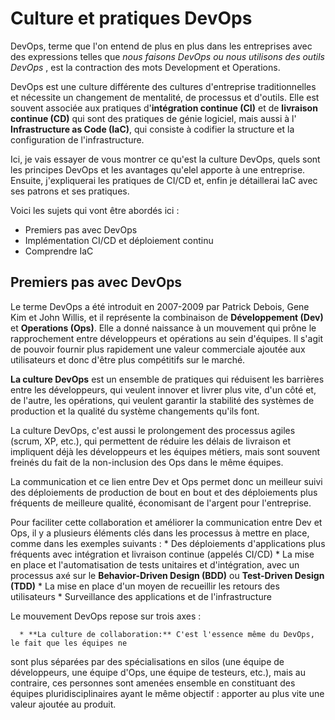 # Culture et pratiques DevOps

DevOps, terme que l'on entend de plus en plus dans les entreprises avec des expressions
telles que *nous faisons DevOps ou nous utilisons des outils DevOps* , est la contraction des
mots Development et Operations.

DevOps est une culture différente des cultures d'entreprise traditionnelles et nécessite un
changement de mentalité, de processus et d'outils. Elle est souvent associée aux pratiques
d'**intégration continue (CI)** et de **livraison continue (CD)** qui sont des pratiques de génie
logiciel, mais aussi à l' **Infrastructure as Code (IaC)**, qui consiste à codifier la structure et la
configuration de l'infrastructure.

Ici, je vais essayer de vous montrer ce qu'est la culture DevOps, quels sont les principes DevOps et les avantages qu'elel apporte à une entreprise. Ensuite, j'expliquerai les pratiques de CI/CD et, enfin je détaillerai IaC avec ses patrons et ses pratiques.

Voici les sujets qui vont être abordés ici :
* Premiers pas avec DevOps
* Implémentation CI/CD et déploiement continu
* Comprendre IaC

## Premiers pas avec DevOps

Le terme DevOps a été introduit en 2007-2009 par Patrick Debois, Gene Kim et John Willis, et il
représente la combinaison de **Développement (Dev)** et **Operations (Ops)**. Elle a donné naissance à
un mouvement qui prône le rapprochement entre développeurs et opérations au sein d'équipes. Il
s'agit de pouvoir fournir plus rapidement une valeur commerciale ajoutée aux utilisateurs et donc
d'être plus compétitifs sur le marché.

**La culture DevOps** est un ensemble de pratiques qui réduisent les barrières entre les
développeurs, qui veulent innover et livrer plus vite, d'un côté et, de l'autre, les opérations, qui
veulent garantir la stabilité des systèmes de production et la qualité du système changements qu'ils
font.

La culture DevOps, c'est aussi le prolongement des processus agiles (scrum, XP, etc.), qui
permettent de réduire les délais de livraison et impliquent déjà les développeurs et les équipes
métiers, mais sont souvent freinés du fait de la non-inclusion des Ops dans le même équipes.

La communication et ce lien entre Dev et Ops permet donc un meilleur suivi des déploiements de
production de bout en bout et des déploiements plus fréquents de meilleure qualité, économisant
de l'argent pour l'entreprise.

Pour faciliter cette collaboration et améliorer la communication entre Dev et Ops, il y a plusieurs
éléments clés dans les processus à mettre en place, comme dans les exemples suivants :
      * Des déploiements d'applications plus fréquents avec intégration et livraison continue (appelés CI/CD)
      * La mise en place et l'automatisation de tests unitaires et d'intégration, avec un processus axé sur le **Behavior-Driven Design (BDD)** ou **Test-Driven Design (TDD)**
      * La mise en place d'un moyen de recueillir les retours des utilisateurs
      * Surveillance des applications et de l'infrastructure
      
Le mouvement DevOps repose sur trois axes :  

      * **La culture de collaboration:** C'est l'essence même du DevOps, le fait que les équipes ne
sont plus séparées par des spécialisations en silos (une équipe de développeurs, une
équipe d'Ops, une équipe de testeurs, etc.), mais au contraire, ces personnes sont amenées
ensemble en constituant des équipes pluridisciplinaires ayant le même objectif : apporter
au plus vite une valeur ajoutée au produit.
